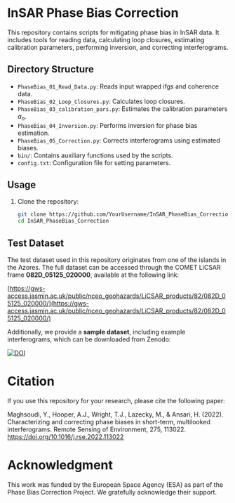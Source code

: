 # InSAR Phase Bias Correction
This repository contains scripts for mitigating phase bias in InSAR data. It includes tools for reading data, calculating loop closures, estimating calibration parameters, performing inversion, and correcting interferograms.

## Directory Structure
- `PhaseBias_01_Read_Data.py`: Reads input wrapped ifgs and coherence data.
- `PhaseBias_02_Loop_Closures.py`: Calculates loop closures.
- `PhaseBias_03_calibration_pars.py`: Estimates the calibration parameters $a_n$.
- `PhaseBias_04_Inversion.py`: Performs inversion for phase bias estimation.
- `PhaseBias_05_Correction.py`: Corrects interferograms using estimated biases.
- `bin/`: Contains auxiliary functions used by the scripts.
- `config.txt`: Configuration file for setting parameters.

## Usage
1. Clone the repository:
   ```bash
   git clone https://github.com/YourUsername/InSAR_PhaseBias_Correction.git
   cd InSAR_PhaseBias_Correction

## Test Dataset

The test dataset used in this repository originates from one of the islands in the Azores. The full dataset can be accessed through the COMET LiCSAR frame **082D_05125_020000**, available at the following link:

[https://gws-access.jasmin.ac.uk/public/nceo_geohazards/LiCSAR_products/82/082D_05125_020000/](https://gws-access.jasmin.ac.uk/public/nceo_geohazards/LiCSAR_products/82/082D_05125_020000/)

Additionally, we provide a **sample dataset**, including example interferograms, which can be downloaded from Zenodo:

[![DOI](https://zenodo.org/badge/DOI/10.5281/zenodo.14525360.svg)](https://doi.org/10.5281/zenodo.14525360)


# Citation
If you use this repository for your research, please cite the following paper:

Maghsoudi, Y., Hooper, A.J., Wright, T.J., Lazecky, M., & Ansari, H. (2022). Characterizing and correcting phase biases in short-term, multilooked interferograms. Remote Sensing of Environment, 275, 113022.
https://doi.org/10.1016/j.rse.2022.113022


# Acknowledgment
This work was funded by the European Space Agency (ESA) as part of the Phase Bias Correction Project. We gratefully acknowledge their support.

